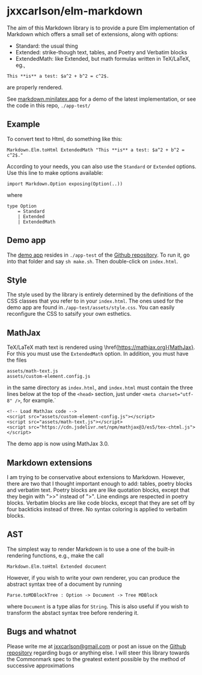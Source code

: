 
# jxxcarlson/elm-markdown


The aim of this Markdown library is
to provide a pure Elm implementation of Markdown
which offers a small set of extensions, along with options:

- Standard: the usual thing
- Extended: strike-though text, tables, and Poetry and Verbatim blocks
- ExtendedMath: like Extended, but math formulas written in
TeX/LaTeX, eg.,
```
This **is** a test: $a^2 + b^2 = c^2$.
```
are properly rendered.


See [markdown.minilatex.app](https://markdown.minilatex.app)
for a demo of the latest implementation, or see the code in
this repo, `./app-test/`



## Example

To convert text to Html, do something like this:

```
Markdown.Elm.toHtml ExtendedMath "This **is** a test: $a^2 + b^2 = c^2$."
```

According to your needs, you can also use the
`Standard` or `Extended` options.  Use this line
to make options available:

```
import Markdown.Option exposing(Option(..))
```

where

```
type Option
    = Standard
    | Extended
    | ExtendedMath
```

## Demo app

The [demo app](https://markdown.minilatex.app) resides in `./app-test` of the
[Github repository](https://github.com/jxxcarlson/elm-markdown).
To run
it, go into that folder and say `sh make.sh`.  Then
double-click on `index.html`.

## Style

The style used by the library is entirely determined by the
definitions of the CSS classes that you refer to in your
`index.html`.  The ones used for the demo app are found
in`./app-test/assets/style.css`. 
You can easily reconfigure the CSS to satsify your
own esthetics.

## MathJax

TeX/LaTeX math text is rendered using \href{https://mathjax.org}{MathJax}.
For this you must use the `ExtendedMath` option.  In addition,
you must have the files

```
assets/math-text.js
assets/custom-element.config.js
```

in the same directory as `index.html`, and `index.html` must
contain the three lines below at the top of the `<head>` section, just
under `<meta charset="utf-8" />`, for example.`

```
<!-- Load MathJax code -->
<script src="assets/custom-element-config.js"></script>
<script src="assets/math-text.js"></script>
<script src="https://cdn.jsdelivr.net/npm/mathjax@3/es5/tex-chtml.js"></script>
```

The demo app is now using MathJax 3.0.

## Markdown extensions

I am trying to be conservative about extensions to
Markdown.  However, there are two that I thought
important enough to add: tables, poetry blocks and verbatim text.
Poetry blocks are
are like quotation blocks, except that they begin
with ">>" instead of ">".  Line endings are respected
in poetry blocks.  Verbatim blocks are like code blocks,
except that they are set off by four backticks instead of
three.  No syntax coloring is applied to verbatim blocks.


## AST

The simplest way to render Markdown is to use a one of the built-in
rendering functions, e.g., make the call

```
Markdown.Elm.toHtml Extended document
```
 
However, if you 
wish to write your own renderer, you can produce the abstract syntax
tree of a document by running 

```
Parse.toMDBlockTree : Option -> Document -> Tree MDBlock
```

where `Document` is a type alias for `String`.  This is also
useful if you wish to transform the abstact syntax tree before 
rendering it.

## Bugs and whatnot

Please write me at jxxcarlson@gmail.com or post an
issue on the [Github repository](https://github.com/jxxcarlson/elm-markdown)
regarding bugs or anything else. I will steer
this library towards the Commonmark spec to the greatest
extent possible by the method of successive approximations
